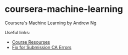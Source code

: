 # coursera-machine-learning
Coursera's Machine Learning by Andrew Ng

Useful links:
* [Course Resourses](https://www.coursera.org/learn/machine-learning/resources/)
* [Fix for Submission CA Errors](https://www.coursera.org/learn/machine-learning/discussions/forums/8LDwTL2SEeSEJSIACyEKsQ/threads/_et09TGlEea-YhKdNUv9pQ)
